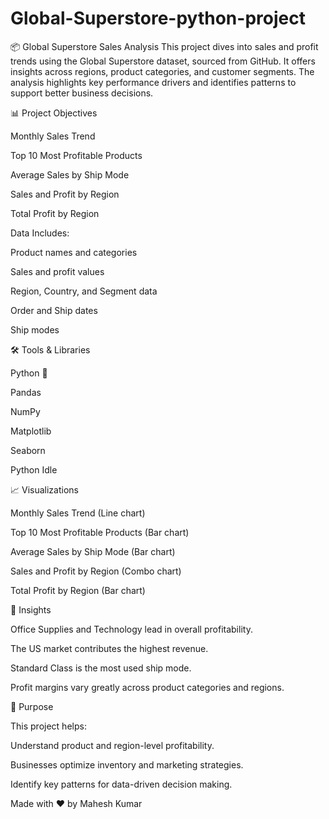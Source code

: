 # Global-Superstore-python-project
📦 Global Superstore Sales Analysis
This project dives into sales and profit trends using the Global Superstore dataset, sourced from GitHub. It offers insights across regions, product categories, and customer segments. The analysis highlights key performance drivers and identifies patterns to support better business decisions.

📊 Project Objectives

Monthly Sales Trend

Top 10 Most Profitable Products

Average Sales by Ship Mode

Sales and Profit by Region

Total Profit by Region

Data Includes:

Product names and categories

Sales and profit values

Region, Country, and Segment data

Order and Ship dates

Ship modes

🛠️ Tools & Libraries

Python 🐍

Pandas

NumPy

Matplotlib

Seaborn

Python Idle

📈 Visualizations

Monthly Sales Trend (Line chart)

Top 10 Most Profitable Products (Bar chart)

Average Sales by Ship Mode (Bar chart)

Sales and Profit by Region (Combo chart)

Total Profit by Region (Bar chart)

🧠 Insights

Office Supplies and Technology lead in overall profitability.

The US market contributes the highest revenue.

Standard Class is the most used ship mode.

Profit margins vary greatly across product categories and regions.

📌 Purpose

This project helps:

Understand product and region-level profitability.

Businesses optimize inventory and marketing strategies.

Identify key patterns for data-driven decision making.

Made with ❤️ by Mahesh Kumar
